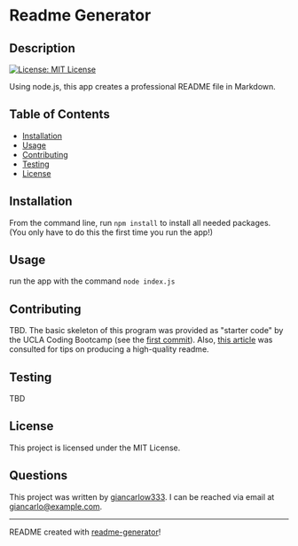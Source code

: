 # Readme Generator

## Description

[![License: MIT License](https://img.shields.io/badge/license-MIT_License-blue.svg)](https://choosealicense.com/licenses/mit/)

Using node.js, this app creates a professional README file in Markdown.

## Table of Contents

- [Installation](#installation)
- [Usage](#usage)
- [Contributing](#contributing)
- [Testing](#testing)
- [License](#license)

## Installation

From the command line, run ``npm install`` to install all needed packages.  (You only have to do this the first time you run the app!)

## Usage

run the app with the command ``node index.js``

## Contributing

TBD.  The basic skeleton of this program was provided as "starter code" by the UCLA Coding Bootcamp (see the [first commit](https://github.com/giancarlow333/readme-generator/commit/f2ae99e235b206a24ec14c3d6f4dfb27231c58b3)).  Also, [this article](https://coding-boot-camp.github.io/full-stack/github/professional-readme-guide) was consulted for tips on producing a high-quality readme.

## Testing

TBD

## License

This project is licensed under the MIT License.

## Questions

This project was written by [giancarlow333](https://github.com/giancarlow333).  I can be reached via email at giancarlo@example.com.

---

README created with [readme-generator](https://github.com/giancarlow333/readme-generator)!
